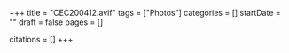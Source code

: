 +++
title = "CEC200412.avif"
tags = ["Photos"]
categories = []
startDate = ""
draft = false
pages = []

citations = []
+++
